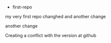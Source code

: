 * first-repo

my very first repo changhed 
and another change


another change


Creating a conflict with the version at github
